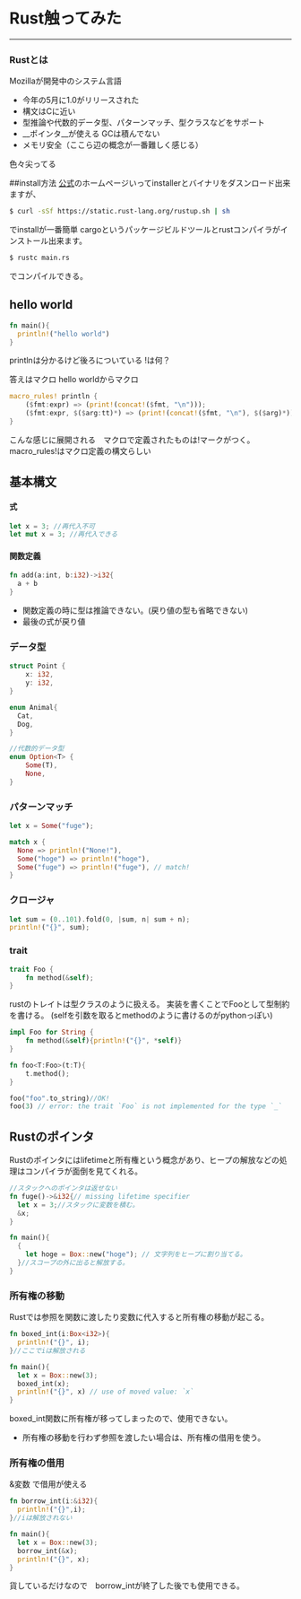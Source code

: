 # Rust触ってみた
________



### Rustとは

Mozillaが開発中のシステム言語
* 今年の5月に1.0がリリースされた
* 構文はCに近い
* 型推論や代数的データ型、パターンマッチ、型クラスなどをサポート
* __ポインタ__が使える GCは積んでない
* メモリ安全（ここら辺の概念が一番難しく感じる）

色々尖ってる




##install方法
[公式](https://www.rust-lang.org/install.html)のホームページいってinstallerとバイナリをダスンロード出来ますが、
```sh
$ curl -sSf https://static.rust-lang.org/rustup.sh | sh
```
でinstallが一番簡単
cargoというパッケージビルドツールとrustコンパイラがインストール出来ます。
```sh
$ rustc main.rs
```
でコンパイルできる。



## hello world
```rust
fn main(){
  println!("hello world")
}
```


printlnは分かるけど後ろについている !は何？


答えはマクロ
hello worldからマクロ


```rust
macro_rules! println {
    ($fmt:expr) => (print!(concat!($fmt, "\n")));
    ($fmt:expr, $($arg:tt)*) => (print!(concat!($fmt, "\n"), $($arg)*));
}
```
こんな感じに展開される　マクロで定義されたものは!マークがつく。
macro_rules!はマクロ定義の構文らしい



## 基本構文

#### 式
```rust
let x = 3; //再代入不可
let mut x = 3; //再代入できる
```

#### 関数定義
```rust
fn add(a:int, b:i32)->i32{
  a + b
}
```
* 関数定義の時に型は推論できない。(戻り値の型も省略できない)
* 最後の式が戻り値


### データ型
```rust
struct Point {
    x: i32,
    y: i32,
}

enum Animal{
  Cat,
  Dog,
}

//代数的データ型
enum Option<T> {
    Some(T),
    None,
}
```


### パターンマッチ
```rust
let x = Some("fuge");

match x {
  None => println!("None!"),
  Some("hoge") => println!("hoge"),
  Some("fuge") => println!("fuge"), // match!
}
```


### クロージャ
```rust
let sum = (0..101).fold(0, |sum, n| sum + n);
println!("{}", sum);
```


### trait
```rust
trait Foo {
    fn method(&self);
}
```


rustのトレイトは型クラスのように扱える。
実装を書くことでFooとして型制約を書ける。
(selfを引数を取るとmethodのように書けるのがpythonっぽい)
```rust
impl Foo for String {
    fn method(&self){println!("{}", *self)}
}

fn foo<T:Foo>(t:T){
    t.method();
}

foo("foo".to_string)//OK!
foo(3) // error: the trait `Foo` is not implemented for the type `_`
```




## Rustのポインタ
Rustのポインタにはlifetimeと所有権という概念があり、ヒープの解放などの処理はコンパイラが面倒を見てくれる。
```rust
//スタックへのポインタは返せない
fn fuge()->&i32{// missing lifetime specifier
  let x = 3;//スタックに変数を積む。
  &x;
}

fn main(){
  {
    let hoge = Box::new("hoge"); // 文字列をヒープに割り当てる。
  }//スコープの外に出ると解放する。
}
```


### 所有権の移動
Rustでは参照を関数に渡したり変数に代入すると所有権の移動が起こる。
```rust
fn boxed_int(i:Box<i32>){
  println!("{}", i);
}//ここでiは解放される

fn main(){
  let x = Box::new(3);
  boxed_int(x);
  println!("{}", x) // use of moved value: `x`
}
```
boxed_int関数に所有権が移ってしまったので、使用できない。
* 所有権の移動を行わず参照を渡したい場合は、所有権の借用を使う。


### 所有権の借用
&変数 で借用が使える
```rust
fn borrow_int(i:&i32){
  println!("{}",i);
}//iは解放されない

fn main(){
  let x = Box::new(3);
  borrow_int(&x);
  println!("{}", x);
}
```
貨しているだけなので　borrow_intが終了した後でも使用できる。
